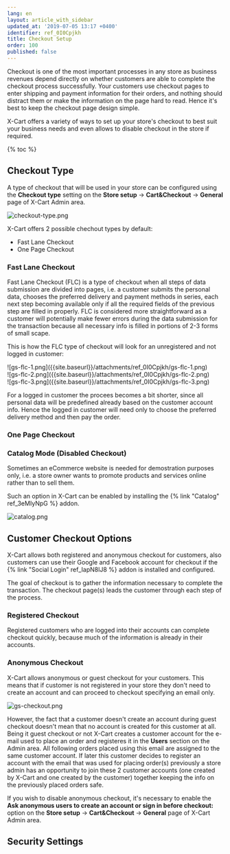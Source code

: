```yaml
---
lang: en
layout: article_with_sidebar
updated_at: '2019-07-05 13:17 +0400'
identifier: ref_0I0Cpjkh
title: Checkout Setup
order: 100
published: false
---
```

Checkout is one of the most important processes in any store as business revenues depend directly on whether customers are able to complete the checkout process successfully. Your customers use checkout pages to enter shipping and payment information for their orders, and nothing should distract them or make the information on the page hard to read. Hence it's best to keep the checkout page design simple. 

X-Cart offers a variety of ways to set up your store's checkout to best suit your business needs and even allows to disable checkout in the store if required. 

{% toc %}

## Checkout Type

A type of checkout that will be used in your store can be configured using the **Checkout type** setting on the **Store setup** -> **Cart&Checkout** -> **General** page of X-Cart Admin area.

![checkout-type.png]({{site.baseurl}}/attachments/ref_0I0Cpjkh/checkout-type.png)

X-Cart offers 2 possible chechout types by default:
* Fast Lane Checkout
* One Page Checkout 

### Fast Lane Checkout

Fast Lane Checkout (FLC) is a type of checkout when all steps of data submission are divided into pages, i.e. a customer submits the personal data, chooses the preferred delivery and payment methods in series, each next step becoming available only if all the required fields of the previous step are filled in properly. FLC is considered more straightforward as a customer will potentially make fewer errors during the data submission for the transaction because all necessary info is filled in portions of 2-3 forms of small scape.

This is how the FLC type of checkout will look for an unregistered and not logged in customer:

<div class="ui stackable three column grid">
  <div class="column" markdown="span">![gs-flc-1.png]({{site.baseurl}}/attachments/ref_0I0Cpjkh/gs-flc-1.png)</div>
  <div class="column" markdown="span">![gs-flc-2.png]({{site.baseurl}}/attachments/ref_0I0Cpjkh/gs-flc-2.png)</div>
  <div class="column" markdown="span">![gs-flc-3.png]({{site.baseurl}}/attachments/ref_0I0Cpjkh/gs-flc-3.png)</div>
</div>

For a logged in customer the procees becomes a bit shorter, since all personal data will be predefined already based on the customer account info. Hence the logged in customer will need only to choose the preferred delivery method and then pay the order.

### One Page Checkout

### Catalog Mode (Disabled Checkout)

Sometimes an eCommerce website is needed for demostration purposes only, i.e. a store owner wants to promote products and services online rather than to sell them. 

Such an option in X-Cart can be enabled by installing the {% link "Catalog" ref_3eMIyNpG %} addon.

![catalog.png]({{site.baseurl}}/attachments/ref_0I0Cpjkh/catalog.png)

## Customer Checkout Options

X-Cart allows both registered and anonymous checkout for customers, also customers can use their Google and Facebook account for checkout if the {% link "Social Login" ref_IapN8lJ8 %} addon is installed and configured.

The goal of checkout is to gather the information necessary to complete the transaction. The checkout page(s) leads the customer through each step of the process. 

### Registered Checkout

Registered customers who are logged into their accounts can complete checkout quickly, because much of the information is already in their accounts.



### Anonymous Checkout

X-Cart allows anonymous or guest checkout for your customers. This means that if customer is not registered in your store they don't need to create an account and can proceed to checkout specifying an email only. 

![gs-checkout.png]({{site.baseurl}}/attachments/ref_0I0Cpjkh/gs-checkout.png)

However, the fact that a customer doesn't create an account during guest checkout doesn't mean that no account is created for this customer at all. Being it guest checkout or not X-Cart creates a customer account for the e-mail used to place an order and registeres it in the **Users** section on the Admin area. All following orders placed using this email are assigned to the same customer account. If later this customer decides to register an account with the email that was used for placing order(s) previously a store admin has an opportunity to join these 2 customer accounts (one created by X-Cart and one created by the customer) together keeping the info on the previously placed orders safe.

If you wish to disable anonymous checkout, it's necessary to enable the **Ask anonymous users to create an account or sign in before checkout:** option on the **Store setup** -> **Cart&Checkout** -> **General** page of X-Cart Admin area.

## Security Settings


